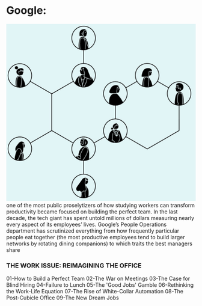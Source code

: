 
# Google:

<img src="google.jpg" class="" alt="Cinque Terre">
  one of the most public proselytizers of how studying workers can transform productivity  became focused on building the perfect team. In the last decade, the tech giant has spent untold millions of dollars measuring nearly every aspect of its employees’ lives. Google’s People Operations department has scrutinized everything from how frequently particular people eat together (the most productive employees tend to build larger networks by rotating dining companions) to which traits the best managers share


### THE WORK ISSUE: REIMAGINING THE OFFICE
01-How to Build a Perfect Team
02-The War on Meetings
03-The Case for Blind Hiring
04-Failure to Lunch
05-The 'Good Jobs' Gamble
06-Rethinking the Work-Life Equation
07-The Rise of White-Collar Automation
08-The Post-Cubicle Office
09-The New Dream Jobs